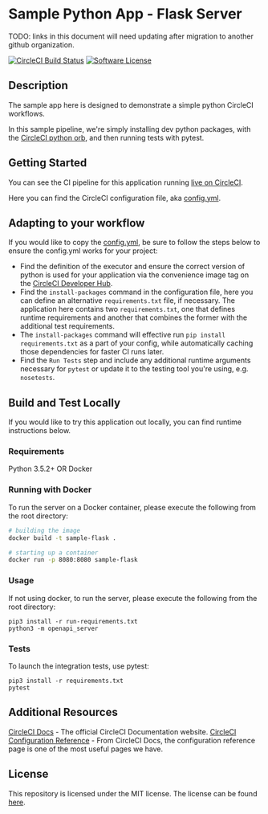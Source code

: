 # Sample Python App - Flask Server

TODO: links in this document will need updating after migration to another github organization.

[![CircleCI Build Status](https://circleci.com/gh/dsayling/sample-flask.svg?style=shield)](https://circleci.com/gh/dsayling/sample-flask) [![Software License](https://img.shields.io/badge/license-MIT-blue.svg)](https://raw.githubusercontent.com/dsayling/sample-flask/main/LICENSE)

## Description

The sample app here is designed to demonstrate a simple python CircleCI workflows.

In this sample pipeline, we're simply installing dev python packages, with the [CircleCI python orb](https://circleci.com/developer/orbs/orb/circleci/python), and then running tests with pytest.

## Getting Started

You can see the CI pipeline for this application running [live on CircleCI](https://app.circleci.com/pipelines/github/dsayling/sample-flask?branch=main).

Here you can find the CircleCI configuration file, aka [config.yml](https://github.com/dsayling/sample-flask/blob/main/.circleci/config.yml).

## Adapting to your workflow

If you would like to copy the [config.yml](https://github.com/dsayling/sample-flask/blob/main/.circleci/config.yml), be sure to follow the steps below to ensure the config.yml works for your project:

* Find the definition of the executor and ensure the correct version of python is used for your application via the convenience image tag on the [CircleCI Developer Hub](https://circleci.com/developer/images/image/cimg/python).
* Find the `install-packages` command in the configuration file, here you can define an alternative `requirements.txt` file, if necessary. The application here contains two `requirements.txt`, one that defines runtime requirements and another that combines the former with the additional test requirements.
* The `install-packages` command will effective run `pip install requirements.txt` as a part of your config, while automatically caching those dependencies for faster CI runs later.
* Find the `Run Tests` step and include any additional runtime arguments necessary for `pytest` or update it to the testing tool you're using, e.g. `nosetests`.

## Build and Test Locally

If you would like to try this application out locally, you can find runtime instructions below.

### Requirements

Python 3.5.2+ OR Docker

### Running with Docker

To run the server on a Docker container, please execute the following from the root directory:

```bash
# building the image
docker build -t sample-flask .

# starting up a container
docker run -p 8080:8080 sample-flask
```

### Usage

If not using docker, to run the server, please execute the following from the root directory:

```
pip3 install -r run-requirements.txt
python3 -m openapi_server
```

### Tests

To launch the integration tests, use pytest:

```
pip3 install -r requirements.txt
pytest
```

## Additional Resources

[CircleCI Docs](https://circleci.com/docs/) - The official CircleCI Documentation website.
[CircleCI Configuration Reference](https://circleci.com/docs/2.0/configuration-reference/#section=configuration) - From CircleCI Docs, the configuration reference page is one of the most useful pages we have.


## License

This repository is licensed under the MIT license.
The license can be found [here](./LICENSE).

